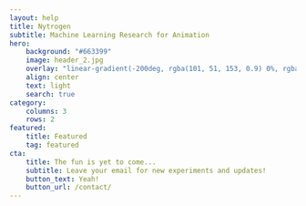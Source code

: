 ```yaml
---
layout: help
title: Nytrogen
subtitle: Machine Learning Research for Animation
hero:
    background: "#663399"
    image: header_2.jpg
    overlay: "linear-gradient(-200deg, rgba(101, 51, 153, 0.9) 0%, rgba(90, 51, 153, 0.9) 53%, rgba(71, 51, 153, 0.9) 100%)"
    align: center
    text: light
    search: true
category:
    columns: 3
    rows: 2
featured:
    title: Featured
    tag: featured
cta:
    title: The fun is yet to come...
    subtitle: Leave your email for new experiments and updates!
    button_text: Yeah!   
    button_url: /contact/      
---
```

